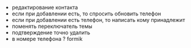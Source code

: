 - редактирование контакта
- если при добавлении есть, то спросить обновить телефон
- если при добавлении есть телефон, то написать кому принадлежит
- поменять переключатель темы
- подтверждение точно удалить
- в номере телефона ? formik
